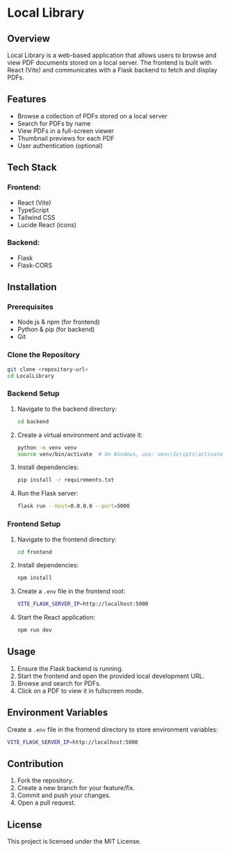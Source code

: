# Local Library

## Overview
Local Library is a web-based application that allows users to browse and view PDF documents stored on a local server. The frontend is built with React (Vite) and communicates with a Flask backend to fetch and display PDFs.

## Features
- Browse a collection of PDFs stored on a local server
- Search for PDFs by name
- View PDFs in a full-screen viewer
- Thumbnail previews for each PDF
- User authentication (optional)

## Tech Stack
### Frontend:
- React (Vite)
- TypeScript
- Tailwind CSS
- Lucide React (icons)

### Backend:
- Flask
- Flask-CORS

## Installation
### Prerequisites
- Node.js & npm (for frontend)
- Python & pip (for backend)
- Git

### Clone the Repository
```sh
git clone <repository-url>
cd LocalLibrary
```

### Backend Setup
1. Navigate to the backend directory:
   ```sh
   cd backend
   ```
2. Create a virtual environment and activate it:
   ```sh
   python -m venv venv
   source venv/bin/activate  # On Windows, use: venv\Scripts\activate
   ```
3. Install dependencies:
   ```sh
   pip install -r requirements.txt
   ```
4. Run the Flask server:
   ```sh
   flask run --host=0.0.0.0 --port=5000
   ```

### Frontend Setup
1. Navigate to the frontend directory:
   ```sh
   cd frontend
   ```
2. Install dependencies:
   ```sh
   npm install
   ```
3. Create a `.env` file in the frontend root:
   ```sh
   VITE_FLASK_SERVER_IP=http://localhost:5000
   ```
4. Start the React application:
   ```sh
   npm run dev
   ```

## Usage
1. Ensure the Flask backend is running.
2. Start the frontend and open the provided local development URL.
3. Browse and search for PDFs.
4. Click on a PDF to view it in fullscreen mode.

## Environment Variables
Create a `.env` file in the frontend directory to store environment variables:
```sh
VITE_FLASK_SERVER_IP=http://localhost:5000
```

## Contribution
1. Fork the repository.
2. Create a new branch for your feature/fix.
3. Commit and push your changes.
4. Open a pull request.

## License
This project is licensed under the MIT License.

